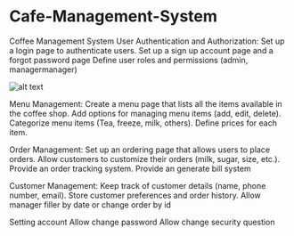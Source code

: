 # Cafe-Management-System
 Coffee Management System
User Authentication and Authorization:
Set up a login page to authenticate users.
Set up a  sign up account page and a forgot password page
Define user roles and permissions (admin, managermanager)

![alt text]([(https://scontent.fdad1-2.fna.fbcdn.net/v/t39.30808-6/393316652_729575712538166_2070351091705084053_n.jpg?_nc_cat=102&ccb=1-7&_nc_sid=5f2048&_nc_ohc=cnWhMemjlnEAX8kJrAb&_nc_ht=scontent.fdad1-2.fna&oh=00_AfD3MAPgL7oepcSrGD5A81mwWKNTNNPbmgdBSJulBnzfAw&oe=65312637)](https://drive.google.com/file/d/1A4vJspn5PaywPar586brHUwg6m47hBKO/view?usp=sharing)](https://th.bing.com/th/id/OIP.cmRBgijU4Jcb8seQ9yuyeAHaE8?pid=ImgDet&rs=1))


Menu Management:
Create a menu page that lists all the items available in the coffee shop.
Add options for managing menu items (add, edit, delete).
Categorize menu items (Tea, freeze, milk, others).
Define prices for each item.





	
Order Management:
Set up an ordering page that allows users to place orders.
Allow customers to customize their orders (milk, sugar, size, etc.).
Provide an order tracking system.
Provide an generate bill system





Customer Management:
Keep track of customer details (name, phone number, email).
Store customer preferences and order history.
Allow manager filler by date or change order by id










Setting account
Allow change password
Allow change security question

